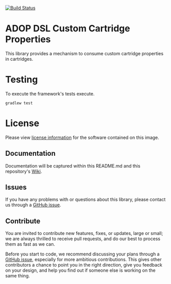 [![Build Status](https://travis-ci.org/Accenture/adop-dsl-cartridge-custom-propertie.svg?branch=master)](https://travis-ci.org/Accenture/adop-dsl-custom-cartridge-properties)

# ADOP DSL Custom Cartridge Properties

This library provides a mechanism to consume custom cartridge properties in cartridges.

# Testing

To execute the framework's tests execute.

`gradlew test`

# License
Please view [license information](LICENSE.md) for the software contained on this image.

## Documentation
Documentation will be captured within this README.md and this repository's [Wiki](https://accenture.github.io/adop-dsl-cartridge-custom-properties/).

## Issues
If you have any problems with or questions about this library, please contact us through a [GitHub issue](https://github.com/Accenture/adop-dsl-cartridge-custom-propertie/issues).

## Contribute
You are invited to contribute new features, fixes, or updates, large or small; we are always thrilled to receive pull requests, and do our best to process them as fast as we can.

Before you start to code, we recommend discussing your plans through a [GitHub issue](https://github.com/Accenture/adop-pluggable-scm/issues), especially for more ambitious contributions. This gives other contributors a chance to point you in the right direction, give you feedback on your design, and help you find out if someone else is working on the same thing.
